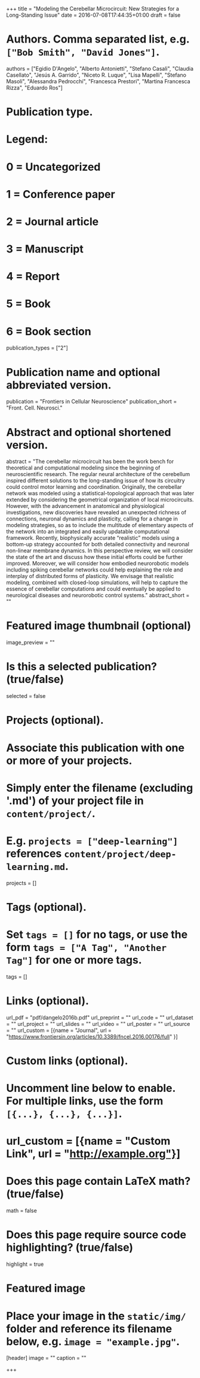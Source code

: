 +++
title = "Modeling the Cerebellar Microcircuit: New Strategies for a Long-Standing Issue"
date = 2016-07-08T17:44:35+01:00
draft = false

# Authors. Comma separated list, e.g. `["Bob Smith", "David Jones"]`.
authors = ["Egidio D'Angelo", "Alberto Antonietti", "Stefano Casali", "Claudia Casellato", "Jesús A. Garrido", "Niceto R. Luque", "Lisa Mapelli", "Stefano Masoli", "Alessandra Pedrocchi", "Francesca Prestori", "Martina Francesca Rizza", "Eduardo Ros"]

# Publication type.
# Legend:
# 0 = Uncategorized
# 1 = Conference paper
# 2 = Journal article
# 3 = Manuscript
# 4 = Report
# 5 = Book
# 6 = Book section
publication_types = ["2"]

# Publication name and optional abbreviated version.
publication = "Frontiers in Cellular Neuroscience"
publication_short = "Front. Cell. Neurosci."

# Abstract and optional shortened version.
abstract = "The cerebellar microcircuit has been the work bench for theoretical and computational modeling since the beginning of neuroscientific research. The regular neural architecture of the cerebellum inspired different solutions to the long-standing issue of how its circuitry could control motor learning and coordination. Originally, the cerebellar network was modeled using a statistical-topological approach that was later extended by considering the geometrical organization of local microcircuits. However, with the advancement in anatomical and physiological investigations, new discoveries have revealed an unexpected richness of connections, neuronal dynamics and plasticity, calling for a change in modeling strategies, so as to include the multitude of elementary aspects of the network into an integrated and easily updatable computational framework. Recently, biophysically accurate “realistic” models using a bottom-up strategy accounted for both detailed connectivity and neuronal non-linear membrane dynamics. In this perspective review, we will consider the state of the art and discuss how these initial efforts could be further improved. Moreover, we will consider how embodied neurorobotic models including spiking cerebellar networks could help explaining the role and interplay of distributed forms of plasticity. We envisage that realistic modeling, combined with closed-loop simulations, will help to capture the essence of cerebellar computations and could eventually be applied to neurological diseases and neurorobotic control systems."
abstract_short = ""

# Featured image thumbnail (optional)
image_preview = ""

# Is this a selected publication? (true/false)
selected = false

# Projects (optional).
#   Associate this publication with one or more of your projects.
#   Simply enter the filename (excluding '.md') of your project file in `content/project/`.
#   E.g. `projects = ["deep-learning"]` references `content/project/deep-learning.md`.
projects = []

# Tags (optional).
#   Set `tags = []` for no tags, or use the form `tags = ["A Tag", "Another Tag"]` for one or more tags.
tags = []

# Links (optional).
url_pdf = "pdf/dangelo2016b.pdf"
url_preprint = ""
url_code = ""
url_dataset = ""
url_project = ""
url_slides = ""
url_video = ""
url_poster = ""
url_source = ""
url_custom = [{name = "Journal", url = "https://www.frontiersin.org/articles/10.3389/fncel.2016.00176/full" }]

# Custom links (optional).
#   Uncomment line below to enable. For multiple links, use the form `[{...}, {...}, {...}]`.
# url_custom = [{name = "Custom Link", url = "http://example.org"}]

# Does this page contain LaTeX math? (true/false)
math = false

# Does this page require source code highlighting? (true/false)
highlight = true

# Featured image
# Place your image in the `static/img/` folder and reference its filename below, e.g. `image = "example.jpg"`.
[header]
image = ""
caption = ""

+++


